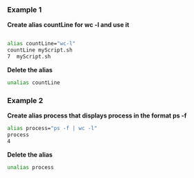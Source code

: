 ### Example 1 

**Create alias countLine for wc -l and use it**

  ```bash

  alias countLine="wc-l"
  countLine myScript.sh
  7  myScript.sh
  ```

**Delete the alias**

  ```bash
  unalias countLine
  ```
### Example 2 

**Create alias process that displays process in the format ps -f**

  ```bash
  alias process="ps -f | wc -l" 
  process 
  4
  ```

**Delete the alias**

  ```bash
  unalias process
  ```
